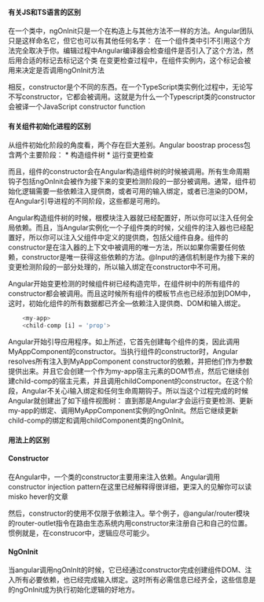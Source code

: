 ####  有关JS和TS语言的区别

在一个类中，ngOnInit只是一个在构造上与其他方法不一样的方法。Angular团队只是这样命名它，但它也可以有其他任何名字：
	在一个组件类中引不引用这个方法完全取决于你。编辑过程中Angular编译器会检查组件是否引入了这个方法，然后用合适的标记去标记这个类
	在变更检查过程中，在组件实例内，这个标记会被用来决定是否调用ngOnInit方法

相反，constructor是个不同的东西。在一个TypeScript类实例化过程中，无论写不写constructor，它都会被调用。这就是为什么一个Typescript类的constructor会被译一个JavaScript constructor function

#### 有关组件初始化进程的区别

从组件初始化阶段的角度看，两个存在巨大差别。Angular boostrap process包含两个主要阶段：
	* 构造组件树
	* 运行变更检查

而且，组件的constructor会在Angular构造组件树的时候被调用。所有生命周期钩子包括ngOnInit会被作为接下来的变更检测阶段的一部分被调用。通常，组件初始化逻辑需要一些依赖注入提供商，或者可用的输入绑定，或者已渲染的DOM，在Angular引导进程的不同阶段，这些都是可用的。

Angular构造组件树的时候，根模块注入器就已经配置好，所以你可以注入任何全局依赖。而且，当Angular实例化一个子组件类的时候，父组件的注入器也已经配置好，所以你可以注入父组件中定义的提供商，包括父组件自身。组件的constructor是在注入器的上下文中被调用的唯一方法，所以如果你需要任何依赖，constructor是唯一获得这些依赖的方法。@Input的通信机制是作为接下来的变更检测阶段的一部分处理的，所以输入绑定在constructor中不可用。

Angular开始变更检测的时候组件树已经构造完毕，在组件树中的所有组件的constructor都会被调用。而且这时候所有组件的模板节点也已经添加到DOM中，这时，初始化组件的所有数据都已齐全—依赖注入提供商、DOM和输入绑定。

```js
	<my-app>
	<child-comp [i] = 'prop'>
```
Angular开始引导应用程序。如上所述，它首先创建每个组件的类，因此调用MyAppComponent的constructor。当执行组件的constructor时，Angular resolves所有注入到MyAppComponent constructor的依赖，并把他们作为参数提供出来。并且它会创建一个作为my-app宿主元素的DOM节点，然后它继续创建child-comp的宿主元素，并且调用childComponent的constructor。在这个阶段，Angular不关心i输入绑定和任何生命周期钩子。所以当这个过程完成的时候Angular就创建出了如下组件视图树：
直到那是Angular才会运行变更检测、更新my-app的绑定、调用MyAppComponent实例的ngOnInit。然后它继续更新child-comp的绑定和调用childComponent类的ngOnInit。

#### 用法上的区别

#### Constructor

在Angular中，一个类的constructor主要用来注入依赖。Angular调用constructor injection pattern在这里已经解释得很详细，更深入的见解你可以读misko hever的文章

然后，constructor的使用不仅限于依赖注入。举个例子，@angular/router模块的router-outlet指令在路由生态系统内用constructor来注册自己和自己的位置。
惯例就是，在construcor中，逻辑应尽可能少。

####  NgOnInit
当angular调用ngOnInIt的时候，它已经通过constructor完成创建组件DOM、注入所有必要依赖，也已经完成输入绑定。这时所有必需信息已经齐全，这些信息是的ngOnInit成为执行初始化逻辑的好地方。


